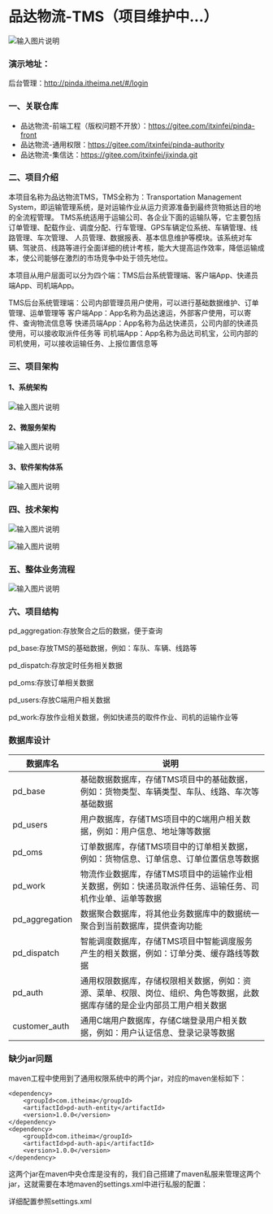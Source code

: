# 品达物流-TMS（项目维护中...）
![输入图片说明](docs/pinda.jpg)
### 演示地址：

后台管理：http://pinda.itheima.net/#/login

### 一、关联仓库
- 品达物流-前端工程（版权问题不开放）：https://gitee.com/itxinfei/pinda-front
- 品达物流-通用权限：https://gitee.com/itxinfei/pinda-authority
- 品达物流-集信达：https://gitee.com/itxinfei/jixinda.git
### 二、项目介绍
本项目名称为品达物流TMS，TMS全称为：Transportation Management System，即运输管理系统，是对运输作业从运力资源准备到最终货物抵达目的地的全流程管理。
TMS系统适用于运输公司、各企业下面的运输队等，它主要包括订单管理、配载作业、调度分配、行车管理、GPS车辆定位系统、车辆管理、线路管理、车次管理、
人员管理、数据报表、基本信息维护等模块。该系统对车辆、驾驶员、线路等进行全面详细的统计考核，能大大提高运作效率，降低运输成本，使公司能够在激烈的市场竞争中处于领先地位。

本项目从用户层面可以分为四个端：TMS后台系统管理端、客户端App、快递员端App、司机端App。

TMS后台系统管理端：公司内部管理员用户使用，可以进行基础数据维护、订单管理、运单管理等
客户端App：App名称为品达速运，外部客户使用，可以寄件、查询物流信息等
快递员端App：App名称为品达快递员，公司内部的快递员使用，可以接收取派件任务等
司机端App：App名称为品达司机宝，公司内部的司机使用，可以接收运输任务、上报位置信息等

### 三、项目架构
#### 1、系统架构
![输入图片说明](docs/系统架构.png)
#### 2、微服务架构
![输入图片说明](docs/微服务架构.png)
#### 3、软件架构体系
![输入图片说明](docs/软件架构体系.png)
### 四、技术架构

![输入图片说明](docs/技术架构1.png)

![输入图片说明](docs/技术架构.png)

### 五、整体业务流程

![输入图片说明](docs/整体业务流程.png)

### 六、项目结构

pd_aggregation:存放聚合之后的数据，便于查询

pd_base:存放TMS的基础数据，例如：车队、车辆、线路等

pd_dispatch:存放定时任务相关数据

pd_oms:存放订单相关数据

pd_users:存放C端用户相关数据

pd_work:存放作业相关数据，例如快递员的取件作业、司机的运输作业等

### 数据库设计

| 数据库名       | 说明                                                         |
| -------------- | ------------------------------------------------------------ |
| pd_base        | 基础数据数据库，存储TMS项目中的基础数据，例如：货物类型、车辆类型、车队、线路、车次等基础数据 |
| pd_users       | 用户数据库，存储TMS项目中的C端用户相关数据，例如：用户信息、地址簿等数据 |
| pd_oms         | 订单数据库，存储TMS项目中的订单相关数据，例如：货物信息、订单信息、订单位置信息等数据 |
| pd_work        | 物流作业数据库，存储TMS项目中的运输作业相关数据，例如：快递员取派件任务、运输任务、司机作业单、运单等数据 |
| pd_aggregation | 数据聚合数据库，将其他业务数据库中的数据统一聚合到当前数据库，提供查询功能 |
| pd_dispatch    | 智能调度数据库，存储TMS项目中智能调度服务产生的相关数据，例如：订单分类、缓存路线等数据 |
| pd_auth        | 通用权限数据库，存储权限相关数据，例如：资源、菜单、权限、岗位、组织、角色等数据，此数据库存储的是企业内部员工用户相关数据 |
| customer_auth  | 通用C端用户数据库，存储C端登录用户相关数据，例如：用户认证信息、登录记录等数据 |

### 缺少jar问题

 maven工程中使用到了通用权限系统中的两个jar，对应的maven坐标如下： 

```
<dependency>
    <groupId>com.itheima</groupId>
    <artifactId>pd-auth-entity</artifactId>
    <version>1.0.0</version>
</dependency>
<dependency>
    <groupId>com.itheima</groupId>
    <artifactId>pd-auth-api</artifactId>
    <version>1.0.0</version>
</dependency>
```

 这两个jar在maven中央仓库是没有的，我们自己搭建了maven私服来管理这两个jar，这就需要在本地maven的settings.xml中进行私服的配置： 

 详细配置参照settings.xml